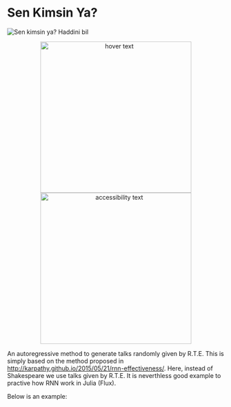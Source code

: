 # Sen Kimsin Ya?
![Sen kimsin ya? Haddini bil](https://user-images.githubusercontent.com/13106580/202840615-ebddc317-f510-4681-8923-8ef5a6e5f958.jpeg
)

<p align="center">
  <img src="https://user-images.githubusercontent.com/13106580/202840615-ebddc317-f510-4681-8923-8ef5a6e5f958.jpeg" width="350" title="hover text">
  <img src="your_relative_path_here_number_2_large_name" width="350" alt="accessibility text">
</p>


An autoregressive method to generate talks randomly given by R.T.E. This is simply based on the method proposed in http://karpathy.github.io/2015/05/21/rnn-effectiveness/. Here, instead of Shakespeare we use talks given by R.T.E.  It is neverthless good example to practive how RNN work in Julia (Flux). 


Below is an example:

 
